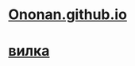 # <a href="Ononan.github.io">Ononan.github.io</a>
# <a href="https://eflsane.github.io/Ononan.github.io/">вилка</a>
